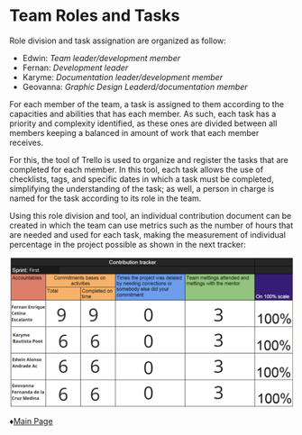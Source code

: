 # **Team Roles and Tasks** 

Role division and task assignation are organized as follow:  
* Edwin: *Team leader/development member*
* Fernan: *Development leader*
* Karyme: *Documentation leader/development member*
* Geovanna: *Graphic Design Leaderd/documentation member*

For each member of the team, a task is assigned to them according to the capacities and abilities that has each member. As such, each task has a priority and complexity identified, as these ones are divided between all members keeping a balanced in amount of work that each member receives. 

For this, the tool of Trello is used to organize and register the tasks that are completed for each member. In this tool, each task allows the use of checklists, tags, and specific dates in which a task must be completed, simplifying the understanding of the task; as well, a person in charge is named for the task according to its role in the team. 

Using this role division and tool, an individual contribution document can be created in which the team can use metrics such as the number of hours that are needed and used for each task, making the measurement of individual percentage in the project possible as shown in the next tracker:

![Logo](https://github.com/Edwin-Lines/Project-Cosmos/blob/main/Resources/Images/contribution%20tracker%20first%20increment.png)

 ♦[Main Page](https://github.com/Edwin-Lines/Project-Cosmos "Main Page") 
